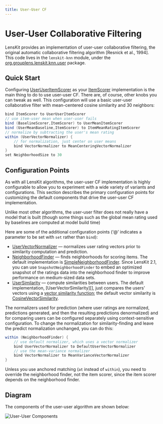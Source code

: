 ```yaml
---
title: User-User CF
---
```


# User-User Collaborative Filtering

[org.grouplens.lenskit.knn.user]: http://lenskit.org/apidocs/org/grouplens/lenskit/knn/user/package-summary.html

LensKit provides an implementation of user-user collaborative filtering, the original automatic collaborative filtering algorithm [Resnick et al., 1994].  This code lives in the `lenskit-knn` module, under the [org.grouplens.lenskit.knn.user][] package.

## Quick Start

[UserUserItemScorer]: http://lenskit.org/apidocs/org/grouplens/lenskit/knn/user/UserUserItemScorer.html
[ItemScorer]: http://lenskit.org/apidocs/org/grouplens/lenskit/ItemScorer.html

Configuring [UserUserItemScorer][] as your [ItemScorer][] implementation is the main thing to do to use user-user CF.  There are, of course, other knobs you can tweak as well.  This configuration will use a basic user-user collaborative filter with mean-centered cosine similarity and 30 neighbors:

~~~groovy
bind ItemScorer to UserUserItemScorer
// use item-user mean when user-user fails
bind (BaselineScorer,ItemScorer) to UserMeanItemScorer
bind (UserMeanBaseline,ItemScorer) to ItemMeanRatingItemScorer
// normalize by subtracting the user's mean rating
within (UserVectorNormalizer) {
    // for normalization, just center on user means
    bind VectorNormalizer to MeanCenteringVectorNormalizer
}
set NeighborhoodSize to 30
~~~

## Configuration Points

As with all LensKit algorithms, the user-user CF implementation is highly configurable to allow you to experiment with a wide variety of variants and configurations.  This section describes the primary configuration points for customizing the default components that drive the user-user CF implementation.

Unlike most other algorithms, the user-user filter does not really have a model that is built (though some things such as the global mean rating used by baselines are computed at model build time)

Here are some of the additional configuration points (‘@’ indicates a parameter to be set with `set` rather than `bind`):

[UserVectorNormalizer]: http://lenskit.org/apidocs/org/grouplens/lenskit/transform/normalize/UserVectorNormalizer.html
[NeighborhoodFinder]: http://lenskit.org/apidocs/org/grouplens/lenskit/knn/user/NeighborhoodFinder.html
[SimpleNeighborhoodFinder]: http://lenskit.org/apidocs/org/grouplens/lenskit/knn/user/SimpleNeighborhoodFinder.html
[UserSimilarity]: http://lenskit.org/apidocs/org/grouplens/lenskit/knn/user/UserSimilarity.html
[VectorSimilarity]: http://lenskit.org/apidocs/org/grouplens/lenskit/vectors/similarity/VectorSimilarity.html
[CosineVectorSimilarity]: http://lenskit.org/apidocs/org/grouplens/lenskit/vectors/similarity/CosineVectorSimilarity.html

- [UserVectorNormalizer][] — normalizes user rating vectors prior to similarity computation and prediction.
- [NeighborhoodFinder][] — finds neighborhoods for scoring items.  The default implementation is [SimpleNeighborhoodFinder][].  Since LensKit 2.1, you can use `SnapshotNeighborhoodFinder` to embed an optimized snapshot of the ratings data into the neighborhood finder to improve performance on medium-sized data sets.
- [UserSimilarity][] — compute similarities between users.  The default implementation, [UserVectorSimilarity][], just compares the users' vectors using a [vector similarity function][VectorSimilarity]; the default vector similarity is [CosineVectorSimilarity][].

The normalizers used for prediction (where user ratings are normalized, predictions generated, and then the resulting predictions denormalized) and for comparing users can be configured separately using context-sensitive configuration.  To change the normalization for similarity-finding and leave the predict normalization unchanged, you can do this:

~~~groovy
within (NeighborhoodFinder) {
    // use default normalizer, which uses a vector normalizer
    bind UserVectorNormalizer to DefaultUserVectorNormalizer
    // use the mean-variance normalizer
    bind VectorNormalizer to MeanVarianceVectorNormalizer
}
~~~

Unless you use anchored matching (`at` instead of `within`), you need to override the neighborhood finder, not the item scorer, since the item scorer depends on the neighborhood finder.

## Diagram

The components of the user-user algorithm are shown below:

![User-User Components](user-user.svg)
    
